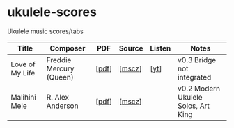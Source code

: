 # ukulele-scores

Ukulele music scores/tabs

| Title           | Composer                | PDF                                    | Source                               | Listen                                              | Notes                      |
| --------------- | ----------------------- | -------------------------------------- | ------------------------------------ | --------------------------------------------------- | -------------------------- |
| Love of My Life | Freddie Mercury (Queen) | [[pdf](pdf/queen_love-of-my-life.pdf)] | [[mscz](queen_love-of-my-life.mscz)] | [[yt](https://www.youtube.com/watch?v=wRKz1-cnDCM)] | v0.3 Bridge not integrated |
| Malihini Mele | R. Alex Anderson | [[pdf](pdf/anderson-malihini-mele.pdf)] | [[mscz](anderson-malihini-mele.mscz)] |  | v0.2 Modern Ukulele Solos, Art King |
